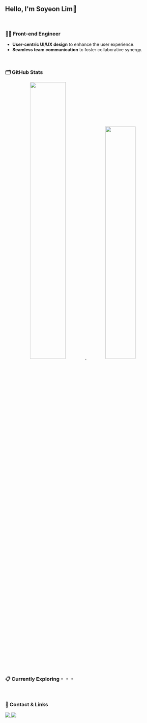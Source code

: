 <!-- capsule-render -->
<!--
<p align='center'>
  <img src="https://capsule-render.vercel.app/api?type=waving&color=0:000000,10:404040,55:A8A8A8,70:606060,100:000000&height=125&section=header&text=&fontSize=0" width="100%"/>
</p> 
-->

## Hello, I'm Soyeon Lim🫶

<br>

### 👩‍💻 Front-end Engineer

- **User-centric UI/UX design** to enhance the user experience.
- **Seamless team communication** to foster collaborative synergy.

<br>

<!--
### 🖇️ Study Hub

- “[My Notion space](https://mountain-gallimimus-97b.notion.site/Study-da830c2586fc4ca4af46a81b78c9727d?pvs=4) captures my journey of learning and project stories.”

<br>
-->

### 🗂️ GitHub Stats

<p align='center'>
    <a href="https://github.com/dlatth/github-readme-stats">
        <img src="https://github-readme-stats.vercel.app/api?username=dlatth&show_icons=true&hide_border=true&theme=transparent&text_color=transparent&title_color=transparent&icon_color=transparent&border_color=transparent" width=48%/>
    </a>
    <a href="https://github.com/dlatth/github-stats">
      <img src="https://github-readme-stats.vercel.app/api/wakatime?username=dlatth&layout=compact&hide_border=true&theme=transparent&text_color=transparent&title_color=transparent&icon_color=transparent&border_color=transparent" width=44% />
    </a>
</p>

<br>

### 📋 Currently Exploring・・・

<br>

### 🔗 Contact & Links

<p align='left'>
  <span>
    <a href="https://www.instagram.com/dlat.th/">
      <img src="https://img.shields.io/badge/Instagram-DD2A7B?style=flat-square&logo=Instagram&logoColor=white"/>
    </a>
  </span>
  <span>
    <a href="dlat.th45@gmail.com">
      <img src="https://img.shields.io/badge/Gmail-EEEEE?style=flat-square&logo=Gmail&logoColor=white"/>
    </a>
  </span>
</p>
